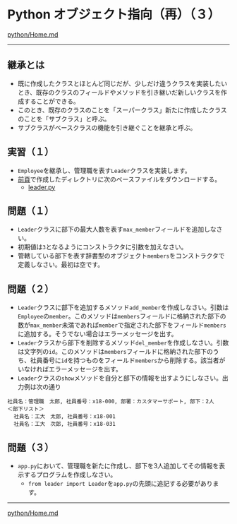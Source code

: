 # Python オブジェクト指向（再）（３）

[python/Home.md](Home.md)

---

## 継承とは

* 既に作成したクラスとほとんど同じだが、少しだけ違うクラスを実装したいとき、既存のクラスのフィールドやメソッドを引き継いだ新しいクラスを作成することができる。
* このとき、既存のクラスのことを「スーパークラス」新たに作成したクラスのことを「サブクラス」と呼ぶ。
* サブクラスがベースクラスの機能を引き継ぐことを継承と呼ぶ。

## 実習（１）

* `Employee`を継承し、管理職を表す`Leader`クラスを実装します。
* [前頁](./python_oop_02.md)で作成したディレクトリに次のベースファイルをダウンロードする。
  * [leader.py](./02/leader.py)

## 問題（１）

* `Leader`クラスに部下の最大人数を表す`max_member`フィールドを追加しなさい。
* 初期値は`3`となるようにコンストラクタに引数を加えなさい。
* 管轄している部下を表す辞書型のオブジェクト`members`をコンストラクタで定義しなさい。最初は空です。

## 問題（２）

* `Leader`クラスに部下を追加するメソッド`add_member`を作成しなさい。引数は`Employee`の`member`。このメソッドは`members`フィールドに格納された部下の数が`max_member`未満であれば`member`で指定された部下をフィールド`members`に追加する。そうでない場合はエラーメッセージを出す。
* `Leader`クラスから部下を削除するメソッド`del_member`を作成しなさい。引数は文字列の`id`。このメソッドは`members`フィールドに格納された部下のうち、社員番号に`id`を持つものをフィールド`members`から削除する。該当者がいなければエラーメッセージを出す。
* `Leader`クラスの`show`メソッドを自分と部下の情報を出すようにしなさい。出力例は次の通り

```text
社員名：管理職　太郎, 社員番号：x18-000, 部署：カスタマーサポート, 部下：2人
＜部下リスト＞
  社員名：工大　太郎, 社員番号：x18-001
  社員名：工大　次郎, 社員番号：x18-031

```

## 問題（３）

* `app.py`において、管理職を新たに作成し、部下を3人追加してその情報を表示するプログラムを作成しなさい。
  * `from leader import Leader`を`app.py`の先頭に追記する必要があります。

---

[python/Home.md](Home.md)
